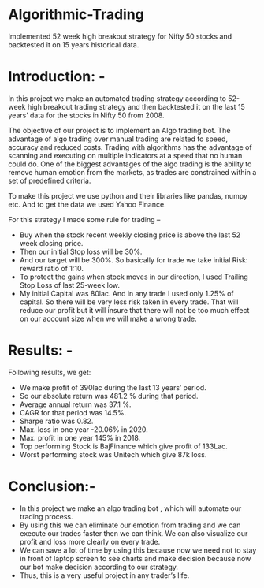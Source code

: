 # Algorithmic-Trading
Implemented 52 week high breakout strategy for Nifty 50 stocks and backtested it on 15 years historical data.

# Introduction: - #
In this project we make an automated trading strategy according to 52-week high breakout trading strategy and then backtested it on the last 15 years’ data for the stocks in Nifty 50 from 2008.

The objective of our project is to implement an Algo trading bot. The advantage of algo trading over manual trading are related to speed, accuracy and reduced costs. Trading with algorithms has the advantage of scanning and executing on multiple indicators at a speed that no human could do. One of the biggest advantages of the algo trading is the ability to remove human emotion from the markets, as trades are constrained within a set of predefined criteria.

To make this project we use python and their libraries like pandas, numpy etc. And to get the data we used Yahoo Finance.

For this strategy I made some rule for trading –
-	Buy when the stock recent weekly closing price is above the last 52 week closing price.
-	Then our initial Stop loss will be 30%.
-	And our target will be 300%. So basically for trade we take initial Risk: reward ratio of 1:10.
-	To protect the gains when stock moves in our direction, I used Trailing Stop Loss of last 25-week low.
-	My initial Capital was 80lac. And in any trade I used only 1.25% of capital. So there will be very less risk taken in every trade. That will reduce our profit but it will insure that there will not be too much effect on our account size when we will make a wrong trade.
 
# Results: - #

Following results, we get:
-	We make profit of 390lac during the last 13 years’ period.
-	So our absolute return was 481.2 % during that period.
-	Average annual return was 37.1 %.
-	CAGR for that period was 14.5%.
-	Sharpe ratio was 0.82.
-	Max. loss in one year -20.06% in 2020.
-	Max. profit in one year 145% in 2018.
-	Top performing Stock is BajFinance which give profit of 133Lac.
-	Worst performing stock was Unitech which give 87k loss.


# Conclusion:- #

-	In this project we make an algo trading bot , which will automate our trading process. 
-	By using this we can eliminate our emotion from trading and we can execute our trades faster then we can think. We can also visualize our profit and loss more clearly on every trade.
-	We can save a lot of time by using this because now we need not to stay in front of laptop screen to see charts and make decision because now our bot make decision according to our strategy.
-	Thus, this is a very useful project in any trader’s life.
